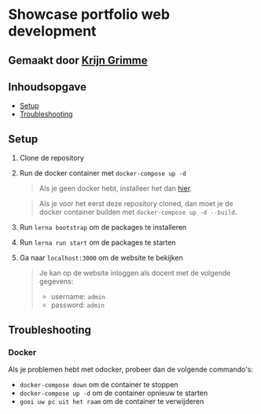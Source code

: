 # Showcase portfolio web development

## Gemaakt door [Krijn Grimme](https://www.linkedin.com/in/krijn-grimme-825621226/)

## Inhoudsopgave

- [Setup](#setup)
- [Troubleshooting](#troubleshooting)

## Setup

1. Clone de repository
2. Run de docker container met `docker-compose up -d`

   > Als je geen docker hebt, installeer het dan [hier](https://docs.docker.com/get-docker/).

   > Als je voor het eerst deze repository cloned, dan moet je de docker container builden met `docker-compose up -d --build`.

3. Run `lerna bootstrap` om de packages te installeren
4. Run `lerna run start` om de packages te starten
5. Ga naar `localhost:3000` om de website te bekijken
   > Je kan op de website inloggen als docent met de volgende gegevens:
   >
   > - username: `admin`
   > - password: `admin`

## Troubleshooting

### Docker

Als je problemen hebt met odocker, probeer dan de volgende commando's:

- `docker-compose down` om de container te stoppen
- `docker-compose up -d` om de container opnieuw te starten
- `gooi uw pc uit het raam` om de container te verwijderen
